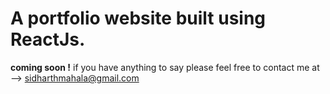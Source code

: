 # A portfolio website built using ReactJs.
**coming soon !** 
if you have anything to say please feel free to contact me at -->
sidharthmahala@gmail.com

